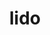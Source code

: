 ---
category: 4-letters
denotation: null
name: lido
reference_link: https://www.etymonline.com/word/lido
root_language: null
root_name: null
title: lido
type: free
word_sums:
- respelling: lido
  sum: 'Lido + '
---